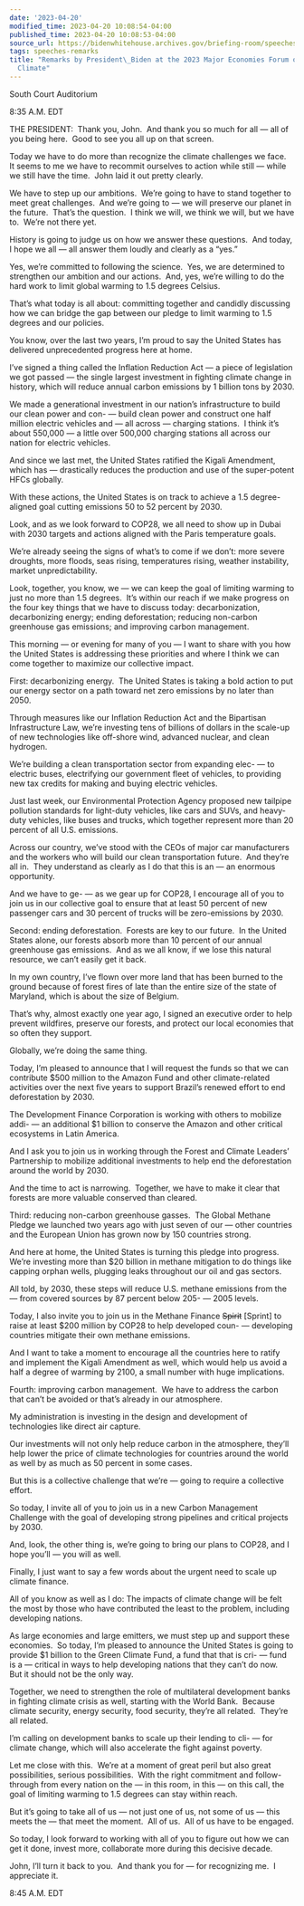 ```yaml
---
date: '2023-04-20'
modified_time: 2023-04-20 10:08:54-04:00
published_time: 2023-04-20 10:08:53-04:00
source_url: https://bidenwhitehouse.archives.gov/briefing-room/speeches-remarks/2023/04/20/remarks-by-president-biden-at-the-2023-major-economies-forum-on-energy-and-climate/
tags: speeches-remarks
title: "Remarks by President\_Biden at the 2023 Major Economies Forum on Energy and\_\
  Climate"
---
```

 
South Court Auditorium

8:35 A.M. EDT  
  
THE PRESIDENT:  Thank you, John.  And thank you so much for all — all of
you being here.  Good to see you all up on that screen.  
  
Today we have to do more than recognize the climate challenges we face. 
It seems to me we have to recommit ourselves to action while still —
while we still have the time.  John laid it out pretty clearly.  
  
We have to step up our ambitions.  We’re going to have to stand together
to meet great challenges.  And we’re going to — we will preserve our
planet in the future.  That’s the question.  I think we will, we think
we will, but we have to.  We’re not there yet.  
  
History is going to judge us on how we answer these questions.  And
today, I hope we all — all answer them loudly and clearly as a “yes.”   
  
Yes, we’re committed to following the science.  Yes, we are determined
to strengthen our ambition and our actions.  And, yes, we’re willing to
do the hard work to limit global warming to 1.5 degrees Celsius.  
  
That’s what today is all about: committing together and candidly
discussing how we can bridge the gap between our pledge to limit warming
to 1.5 degrees and our policies.  
  
You know, over the last two years, I’m proud to say the United States
has delivered unprecedented progress here at home.  
  
I’ve signed a thing called the Inflation Reduction Act — a piece of
legislation we got passed — the single largest investment in fighting
climate change in history, which will reduce annual carbon emissions by
1 billion tons by 2030.  
  
We made a generational investment in our nation’s infrastructure to
build our clean power and con- — build clean power and construct one
half million electric vehicles and — all across — charging stations.  I
think it’s about 550,000 — a little over 500,000 charging stations all
across our nation for electric vehicles.  
  
And since we last met, the United States ratified the Kigali Amendment,
which has — drastically reduces the production and use of the
super-potent HFCs globally.  
  
With these actions, the United States is on track to achieve a 1.5
degree-aligned goal cutting emissions 50 to 52 percent by 2030.  
  
Look, and as we look forward to COP28, we all need to show up in Dubai
with 2030 targets and actions aligned with the Paris temperature
goals.  
  
We’re already seeing the signs of what’s to come if we don’t: more
severe droughts, more floods, seas rising, temperatures rising, weather
instability, market unpredictability.  
  
Look, together, you know, we — we can keep the goal of limiting warming
to just no more than 1.5 degrees.  It’s within our reach if we make
progress on the four key things that we have to discuss today:
decarbonization, decarbonizing energy; ending deforestation; reducing
non-carbon greenhouse gas emissions; and improving carbon management.  
  
This morning — or evening for many of you — I want to share with you how
the United States is addressing these priorities and where I think we
can come together to maximize our collective impact.  
  
First: decarbonizing energy.  The United States is taking a bold action
to put our energy sector on a path toward net zero emissions by no later
than 2050.  
  
Through measures like our Inflation Reduction Act and the Bipartisan
Infrastructure Law, we’re investing tens of billions of dollars in the
scale-up of new technologies like off-shore wind, advanced nuclear, and
clean hydrogen.  
  
We’re building a clean transportation sector from expanding elec- — to
electric buses, electrifying our government fleet of vehicles, to
providing new tax credits for making and buying electric vehicles.  
  
Just last week, our Environmental Protection Agency proposed new
tailpipe pollution standards for light-duty vehicles, like cars and
SUVs, and heavy-duty vehicles, like buses and trucks, which together
represent more than 20 percent of all U.S. emissions.  
  
Across our country, we’ve stood with the CEOs of major car manufacturers
and the workers who will build our clean transportation future.  And
they’re all in.  They understand as clearly as I do that this is an — an
enormous opportunity.  
  
And we have to ge- — as we gear up for COP28, I encourage all of you to
join us in our collective goal to ensure that at least 50 percent of new
passenger cars and 30 percent of trucks will be zero-emissions by
2030.  
  
Second: ending deforestation.  Forests are key to our future.  In the
United States alone, our forests absorb more than 10 percent of our
annual greenhouse gas emissions.  And as we all know, if we lose this
natural resource, we can’t easily get it back.  
  
In my own country, I’ve flown over more land that has been burned to the
ground because of forest fires of late than the entire size of the state
of Maryland, which is about the size of Belgium.  
  
That’s why, almost exactly one year ago, I signed an executive order to
help prevent wildfires, preserve our forests, and protect our local
economies that so often they support.  
  
Globally, we’re doing the same thing.  
  
Today, I’m pleased to announce that I will request the funds so that we
can contribute $500 million to the Amazon Fund and other climate-related
activities over the next five years to support Brazil’s renewed effort
to end deforestation by 2030.  
  
The Development Finance Corporation is working with others to mobilize
addi- — an additional $1 billion to conserve the Amazon and other
critical ecosystems in Latin America.  
  
And I ask you to join us in working through the Forest and Climate
Leaders’ Partnership to mobilize additional investments to help end the
deforestation around the world by 2030.   
  
And the time to act is narrowing.  Together, we have to make it clear
that forests are more valuable conserved than cleared.  
  
Third: reducing non-carbon greenhouse gasses.  The Global Methane Pledge
we launched two years ago with just seven of our — other countries and
the European Union has grown now by 150 countries strong.  
  
And here at home, the United States is turning this pledge into
progress.  We’re investing more than $20 billion in methane mitigation
to do things like capping orphan wells, plugging leaks throughout our
oil and gas sectors.  
  
All told, by 2030, these steps will reduce U.S. methane emissions from
the — from covered sources by 87 percent below 205- — 2005 levels.  
  
Today, I also invite you to join us in the Methane Finance <s>Spirit</s>
\[Sprint\] to raise at least $200 million by COP28 to help developed
coun- — developing countries mitigate their own methane emissions.   
  
And I want to take a moment to encourage all the countries here to
ratify and implement the Kigali Amendment as well, which would help us
avoid a half a degree of warming by 2100, a small number with huge
implications.  
  
Fourth: improving carbon management.  We have to address the carbon that
can’t be avoided or that’s already in our atmosphere.  
  
My administration is investing in the design and development of
technologies like direct air capture.  
  
Our investments will not only help reduce carbon in the atmosphere,
they’ll help lower the price of climate technologies for countries
around the world as well by as much as 50 percent in some cases.  
  
But this is a collective challenge that we’re — going to require a
collective effort.  
  
So today, I invite all of you to join us in a new Carbon Management
Challenge with the goal of developing strong pipelines and critical
projects by 2030.  
  
And, look, the other thing is, we’re going to bring our plans to COP28,
and I hope you’ll — you will as well.  
  
Finally, I just want to say a few words about the urgent need to scale
up climate finance.  
  
All of you know as well as I do: The impacts of climate change will be
felt the most by those who have contributed the least to the problem,
including developing nations.  
  
As large economies and large emitters, we must step up and support these
economies.  So today, I’m pleased to announce the United States is going
to provide $1 billion to the Green Climate Fund, a fund that that is
cri- — fund is a — critical in ways to help developing nations that they
can’t do now.  But it should not be the only way.  
  
Together, we need to strengthen the role of multilateral development
banks in fighting climate crisis as well, starting with the World Bank. 
Because climate security, energy security, food security, they’re all
related.  They’re all related.  
  
I’m calling on development banks to scale up their lending to cli- — for
climate change, which will also accelerate the fight against poverty.  
  
Let me close with this.  We’re at a moment of great peril but also great
possibilities, serious possibilities.  With the right commitment and
follow-through from every nation on the — in this room, in this — on
this call, the goal of limiting warming to 1.5 degrees can stay within
reach.  
  
But it’s going to take all of us — not just one of us, not some of us —
this meets the — that meet the moment.  All of us.  All of us have to be
engaged.  
  
So today, I look forward to working with all of you to figure out how we
can get it done, invest more, collaborate more during this decisive
decade.  
  
John, I’ll turn it back to you.  And thank you for — for recognizing
me.  I appreciate it.

8:45 A.M. EDT
